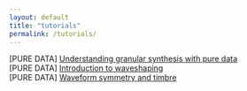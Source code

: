 ```yaml
---
layout: default
title: "tutorials"
permalink: /tutorials/
---
```


[PURE DATA] [Understanding granular synthesis with pure data](https://n1n4-303.github.io/tutorials/granular)
<br />[PURE DATA] [Introduction to waveshaping](https://n1n4-303.github.io/tutorials/waveshaping)
<br />[PURE DATA] [Waveform symmetry and timbre](https://n1n4-303.github.io/tutorials/wave-symmetry)

